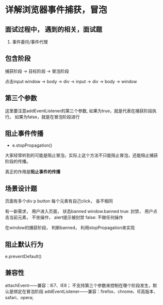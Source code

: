 # 详解浏览器事件捕获，冒泡

## 面试过程中， 遇到的相关，面试题

1. 事件委托/事件代理

## 包含阶段

捕获阶段 -> 目标阶段 -> 冒泡阶段

点击input
window -> body -> div -> input -> div -> body -> window

## 第三个参数

这里要注意addEventListener的第三个参数,
如果为true，就是代表在捕获阶段执行。
如果为false，就是在冒泡阶段进行

## 阻止事件传播

- e.stopPropagation()

大家经常听到的可能是阻止冒泡，实际上这个方法不只能阻止冒泡，还能阻止捕获阶段的传播。

真正的作用是<b>阻止事件的传播</b>

## 场景设计题

页面有多个div p button 每个元素有自己click， 各不相同

有一新需求， 用户进入页面， 状态banned window.banned
true: 封禁， 用户点击当前元素， 不坐操作， alert提示被封禁
false: 不做任何操作

  在window的捕获阶段， 判断banned， 利用stopPropagation来实现

## 阻止默认行为

e.preventDefault()

## 兼容性

attachEvent——兼容：IE7、IE8； 不支持第三个参数来控制在哪个阶段发生，默认是绑定在冒泡阶段
addEventListener——兼容：firefox、chrome、IE高版本、safari、opera;

